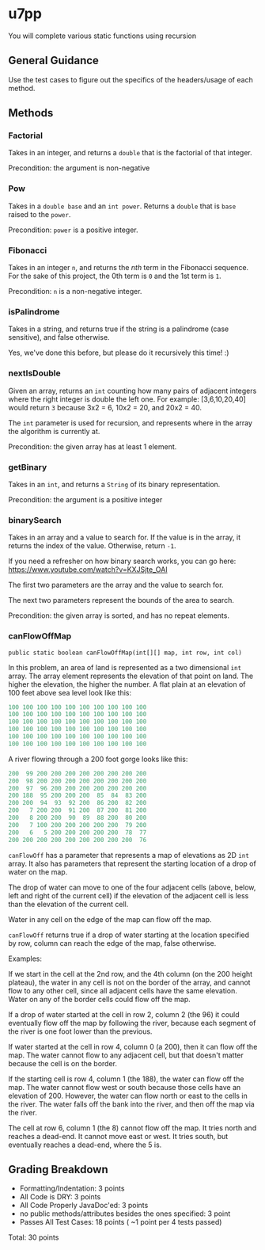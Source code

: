 # u7pp

You will complete various static functions using recursion

## General Guidance

Use the test cases to figure out the specifics of the headers/usage of each method.

## Methods

### Factorial

Takes in an integer, and returns a `double` that is the factorial of that integer.

Precondition: the argument is non-negative

### Pow

Takes in a `double base` and an `int power`. Returns a `double` that is `base` raised to the `power`.

Precondition: `power` is a positive integer.

### Fibonacci

Takes in an integer `n`, and returns the *nth* term in the Fibonacci sequence.
For the sake of this project, the 0th term is `0` and the 1st term is `1`.

Precondition: `n` is a non-negative integer.

### isPalindrome

Takes in a string, and returns true if the string is a palindrome (case sensitive), and false otherwise.

Yes, we've done this before, but please do it recursively this time! :)

### nextIsDouble

Given an array, returns an `int` counting how many pairs of adjacent integers where the right integer is double the left one. For example: [3,6,10,20,40] would return `3` because 3x2 = 6, 10x2 = 20, and 20x2 = 40.

The `int` parameter is used for recursion, and represents where in the array the algorithm is currently at.

Precondition: the given array has at least 1 element.

### getBinary

Takes in an `int`, and returns a `String` of its binary representation.

Precondition: the argument is a positive integer

### binarySearch

Takes in an array and a value to search for. If the value is in the array, it returns the index of the value. Otherwise, return `-1`.

If you need a refresher on how binary search works, you can go here: <https://www.youtube.com/watch?v=KXJSjte_OAI>

The first two parameters are the array and the value to search for.

The next two parameters represent the bounds of the area to search.

Precondition: the given array is sorted, and has no repeat elements.

### canFlowOffMap

`public static boolean canFlowOffMap(int[][] map, int row, int col)`


In this problem, an area of land is represented as a two dimensional `int` array. The array element represents the elevation of that point on land. The higher the elevation, the higher the number. A flat plain at an elevation of 100 feet above sea level look like this:

``` java
100 100 100 100 100 100 100 100 100 100
100 100 100 100 100 100 100 100 100 100
100 100 100 100 100 100 100 100 100 100
100 100 100 100 100 100 100 100 100 100
100 100 100 100 100 100 100 100 100 100
100 100 100 100 100 100 100 100 100 100
```

A river flowing through a 200 foot gorge looks like this:

``` java
200  99 200 200 200 200 200 200 200 200
200  98 200 200 200 200 200 200 200 200
200  97  96 200 200 200 200 200 200 200
200 188  95 200 200 200  85  84  83 200
200 200  94  93  92 200  86 200  82 200
200   7 200 200  91 200  87 200  81 200
200   8 200 200  90  89  88 200  80 200
200   7 100 200 200 200 200 200  79 200
200   6   5 200 200 200 200 200  78  77
200 200 200 200 200 200 200 200 200  76
```

`canFlowOff` has a parameter that represents a map of elevations as 2D `int` array. It also has parameters that represent the starting location of a drop of water on the map.

The drop of water can move to one of the four adjacent cells (above, below, left and right of the current cell) if the elevation of the adjacent cell is less than the elevation of the current cell.

Water in any cell on the edge of the map can flow off the map.

`canFlowOff` returns true if a drop of water starting at the location specified by row, column can reach the edge of the map, false otherwise.

Examples: 

If we start in the cell at the 2nd row, and the 4th column (on the 200 height plateau), the water in any cell is not on the border of the array, and cannot flow to any other cell, since all adjacent cells have the same elevation. Water on any of the border cells could flow off the map. 

If a drop of water started at the cell in row 2, column 2 (the 96) it could eventually flow off the map by following the river, because each segment of the river is one foot lower than the previous.

If water started at the cell in row 4, column 0 (a 200), then it can flow off the map. The water cannot flow to any adjacent cell, but that doesn't matter because the cell is on the border.

If the starting cell is row 4, column 1 (the 188), the water can flow off the map. The water cannot flow west or south because those cells have an elevation of 200. However, the water can flow north or east to the cells in the river. The water falls off the bank into the river, and then off the map via the river.

The cell at row 6, column 1 (the 8) cannot flow off the map. It tries north and reaches a dead-end. It cannot move east or west. It tries south, but eventually reaches a dead-end, where the 5 is. 


## Grading Breakdown

* Formatting/Indentation: 3 points
* All Code is DRY: 3 points
* All Code Properly JavaDoc'ed: 3 points
* no public methods/attributes besides the ones specified: 3 point
* Passes All Test Cases: 18 points ( ~1 point per 4 tests passed)
  
Total: 30 points
 
